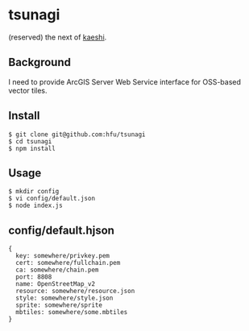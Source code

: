 # tsunagi
(reserved) the next of [kaeshi](https://github.com/hfu/kaeshi). 

## Background
I need to provide ArcGIS Server Web Service interface for OSS-based vector tiles.

## Install
```console
$ git clone git@github.com:hfu/tsunagi
$ cd tsunagi
$ npm install
```

## Usage
```console
$ mkdir config
$ vi config/default.json
$ node index.js
```
## config/default.hjson
```
{
  key: somewhere/privkey.pem
  cert: somewhere/fullchain.pem
  ca: somewhere/chain.pem
  port: 8808
  name: OpenStreetMap_v2
  resource: somewhere/resource.json
  style: somewhere/style.json
  sprite: somewhere/sprite
  mbtiles: somewhere/some.mbtiles
}
```
